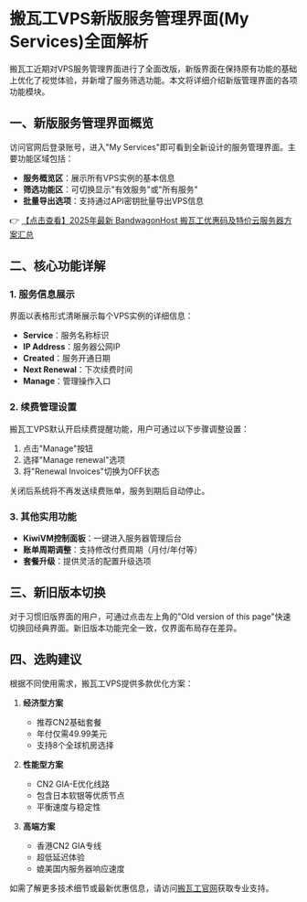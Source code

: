 # 搬瓦工VPS新版服务管理界面(My Services)全面解析

搬瓦工近期对VPS服务管理界面进行了全面改版，新版界面在保持原有功能的基础上优化了视觉体验，并新增了服务筛选功能。本文将详细介绍新版管理界面的各项功能模块。

## 一、新版服务管理界面概览

访问官网后登录账号，进入"My Services"即可看到全新设计的服务管理界面。主要功能区域包括：

- **服务概览区**：展示所有VPS实例的基本信息
- **筛选功能区**：可切换显示"有效服务"或"所有服务"
- **批量导出选项**：支持通过API密钥批量导出VPS信息

👉 [【点击查看】2025年最新 BandwagonHost 搬瓦工优惠码及特价云服务器方案汇总](https://bit.ly/banwagon)

## 二、核心功能详解

### 1. 服务信息展示
界面以表格形式清晰展示每个VPS实例的详细信息：

- **Service**：服务名称标识
- **IP Address**：服务器公网IP
- **Created**：服务开通日期
- **Next Renewal**：下次续费时间
- **Manage**：管理操作入口

### 2. 续费管理设置
搬瓦工VPS默认开启续费提醒功能，用户可通过以下步骤调整设置：

1. 点击"Manage"按钮
2. 选择"Manage renewal"选项
3. 将"Renewal Invoices"切换为OFF状态

关闭后系统将不再发送续费账单，服务到期后自动停止。

### 3. 其他实用功能
- **KiwiVM控制面板**：一键进入服务器管理后台
- **账单周期调整**：支持修改付费周期（月付/年付等）
- **套餐升级**：提供灵活的配置升级选项

## 三、新旧版本切换

对于习惯旧版界面的用户，可通过点击左上角的"Old version of this page"快速切换回经典界面。新旧版本功能完全一致，仅界面布局存在差异。

## 四、选购建议

根据不同使用需求，搬瓦工VPS提供多款优化方案：

1. **经济型方案**
   - 推荐CN2基础套餐
   - 年付仅需49.99美元
   - 支持8个全球机房选择

2. **性能型方案**
   - CN2 GIA-E优化线路
   - 包含日本软银等优质节点
   - 平衡速度与稳定性

3. **高端方案**
   - 香港CN2 GIA专线
   - 超低延迟体验
   - 媲美国内服务器响应速度

如需了解更多技术细节或最新优惠信息，请访问[搬瓦工官网](https://bit.ly/banwagon)获取专业支持。